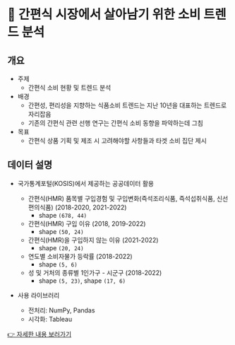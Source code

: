 # 🍴 간편식 시장에서 살아남기 위한 소비 트렌드 분석


## 개요
- 주제
    - 간편식 소비 현황 및 트렌드 분석
- 배경
    - 간편성, 편리성을 지향하는 식품소비 트렌드는 지난 10년을 대표하는 트렌드로 자리잡음
    - 기존의 간편식 관련 선행 연구는 간편식 소비 동향을 파악하는데 그침
- 목표
    - 간편식 상품 기획 및 제조 시 고려해야할 사항들과 타겟 소비 집단 제시


## 데이터 설명
- 국가통계포털(KOSIS)에서 제공하는 공공데이터 활용
    - 간편식(HMR) 품목별 구입경험 및 구입변화(즉석조리식품, 즉석섭취식품, 신선편의식품) (2018-2020, 2021-2022)
        - shape `(678, 44)`
    - 간편식(HMR) 구입 이유 (2018, 2019-2022)
        - shape `(50, 24)`
    - 간편식(HMR)을 구입하지 않는 이유 (2021-2022)
        - shape `(20, 24)`
    - 연도별 소비자물가 등락률 (2018-2022)
        - shape `(5, 6)`
    - 성 및 거처의 종류별 1인가구 - 시군구 (2018-2022)
        - shape `(5, 23)`, shape `(17, 6)`

- 사용 라이브러리
  - 전처리: NumPy, Pandas
  - 시각화: Tableau


[👉 자세한 내용 보러가기](https://www.notion.so/49d5555952e64bf591b21dbb3139d676)
